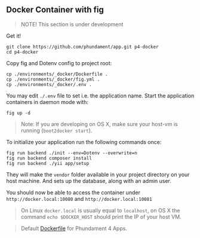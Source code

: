 Docker Container with fig
-------------------------

> NOTE! This section is under development

Get it!

    git clone https://github.com/phundament/app.git p4-docker
    cd p4-docker

Copy fig and Dotenv config to project root:

    cp ./environments/_docker/Dockerfile .
    cp ./environments/_docker/fig.yml .
    cp ./environments/_docker/.env .

You may edit `./.env` file to set i.e. the application name.
Start the application containers in daemon mode with:

    fig up -d

> Note: If you are developing on OS X, make sure your host-vm is running (`boot2docker start`).

To initialize your application run the following commands once:

    fig run backend ./init --env=Dotenv --overwrite=n
    fig run backend composer install
    fig run backend ./yii app/setup

They will make the `vendor` folder available in your project directory on your host machine.
And sets up the database, along with an admin user.

You should now be able to access the container under `http://docker.local:10080` and `http://docker.local:10081`

> On Linux `docker.local` is usually equal to `localhost`, on OS X the command `echo $DOCKER_HOST` should print the IP of your host VM.

> Default [Dockerfile](https://github.com/phundament/docker) for Phundament 4 Apps.
